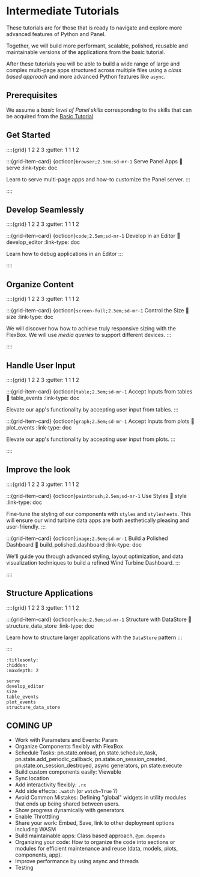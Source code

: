 # Intermediate Tutorials

These tutorials are for those that is ready to navigate and explore more advanced features of Python and Panel.

Together, we will build more performant, scalable, polished, reusable and maintainable versions of the applications from the basic tutorial.

After these tutorials you will be able to build a wide range of large and complex multi-page apps structured across multiple files using a *class based approach* and more advanced Python features like `async`.

## Prerequisites

We assume a *basic level of Panel skills* corresponding to the skills that can be acquired from the [Basic Tutorial](../basic/index.md).

## Get Started

::::{grid} 1 2 2 3
:gutter: 1 1 1 2

:::{grid-item-card} {octicon}`browser;2.5em;sd-mr-1` Serve Panel Apps
:link: serve
:link-type: doc

Learn to serve multi-page apps and how-to customize the Panel server.
:::

::::

## Develop Seamlessly

::::{grid} 1 2 2 3
:gutter: 1 1 1 2

:::{grid-item-card} {octicon}`code;2.5em;sd-mr-1` Develop in an Editor
:link: develop_editor
:link-type: doc

Learn how to debug applications in an Editor
:::

::::

## Organize Content

::::{grid} 1 2 2 3
:gutter: 1 1 1 2

:::{grid-item-card} {octicon}`screen-full;2.5em;sd-mr-1` Control the Size
:link: size
:link-type: doc

We will discover how how to achieve truly responsive sizing with the FlexBox. We will use *media queries* to support different devices.
:::

::::

## Handle User Input

::::{grid} 1 2 2 3
:gutter: 1 1 1 2

:::{grid-item-card} {octicon}`table;2.5em;sd-mr-1` Accept Inputs from tables
:link: table_events
:link-type: doc

Elevate our app's functionality by accepting user input from tables.
:::

:::{grid-item-card} {octicon}`graph;2.5em;sd-mr-1` Accept Inputs from plots
:link: plot_events
:link-type: doc

Elevate our app's functionality by accepting user input from plots.
:::

::::

## Improve the look

::::{grid} 1 2 2 3
:gutter: 1 1 1 2

:::{grid-item-card} {octicon}`paintbrush;2.5em;sd-mr-1` Use Styles
:link: style
:link-type: doc

Fine-tune the styling of our components with `styles` and `stylesheets`. This will ensure our wind turbine data apps are both aesthetically pleasing and user-friendly.
:::

:::{grid-item-card} {octicon}`image;2.5em;sd-mr-1` Build a Polished Dashboard
:link: build_polished_dashboard
:link-type: doc

We'll guide you through advanced styling, layout optimization, and data visualization techniques to build a refined Wind Turbine Dashboard.
:::

::::

## Structure Applications

::::{grid} 1 2 2 3
:gutter: 1 1 1 2

:::{grid-item-card} {octicon}`code;2.5em;sd-mr-1` Structure with DataStore
:link: structure_data_store
:link-type: doc

Learn how to structure larger applications with the `DataStore` pattern
:::

::::

```{toctree}
:titlesonly:
:hidden:
:maxdepth: 2

serve
develop_editor
size
table_events
plot_events
structure_data_store
```

## COMING UP

- Work with Parameters and Events: Param
- Organize Components flexibly with FlexBox
- Schedule Tasks: pn.state.onload, pn.state.schedule_task, pn.state.add_periodic_callback, pn.state.on_session_created, pn.state.on_session_destroyed, async generators, pn.state.execute
- Build custom components easily: Viewable
- Sync location
- Add interactivity flexibly: `.rx`
- Add side effects: `.watch` (or `watch=True` ?)
- Avoid Common Mistakes: Defining "global" widgets in utility modules that ends up being shared between users.
- Show progress dynamically with generators
- Enable Throtttling
- Share your work: Embed, Save, link to other deployment options including WASM
- Build maintainable apps: Class based approach, `@pn.depends`
- Organizing your code: How to organize the code into sections or modules for efficient maintenance and reuse (data, models, plots, components, app).
- Improve performance by using async and threads
- Testing
